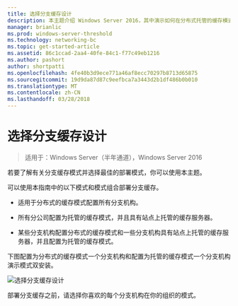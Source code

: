 ```yaml
---
title: 选择分支缓存设计
description: 本主题介绍 Windows Server 2016，其中演示如何在分布式托管的缓存模式优化分支机构中 WAN 带宽使用量部署分支缓存分支缓存部署指南中
manager: brianlic
ms.prod: windows-server-threshold
ms.technology: networking-bc
ms.topic: get-started-article
ms.assetid: 86c1ccad-2aa4-40fe-84c1-f77c49eb1216
ms.author: pashort
author: shortpatti
ms.openlocfilehash: 4fe40b3d9ece771a46af8ecc70297b8713d65875
ms.sourcegitcommit: 19d9da87d87c9eefbca7a3443d2b1df486b0b010
ms.translationtype: MT
ms.contentlocale: zh-CN
ms.lasthandoff: 03/28/2018
---
```

# <a name="choosing-a-branchcache-design"></a>选择分支缓存设计

>适用于：Windows Server（半年通道），Windows Server 2016

若要了解有关分支缓存模式并选择最佳的部署模式，你可以使用本主题。  
  
可以使用本指南中的以下模式和模式组合部署分支缓存。  
  
-   适用于分布式的缓存模式配置所有分支机构。  
  
-   所有分公司配置为托管的缓存模式，并且具有站点上托管的缓存服务器。  
  
-   某些分支机构配置分布式的缓存模式和一些分支机构具有站点上托管的缓存服务器，并且配置为托管的缓存模式。  
  
下图配置为分布式的缓存模式一个分支机构和配置为托管的缓存模式一个分支机构演示模式双安装。  
  
![选择分支缓存设计](../../media/Choosing-a-BranchCache-Design/bc_new_modes.jpg)  
  
部署分支缓存之前，请选择你喜欢的每个分支机构在你的组织的模式。  
  


